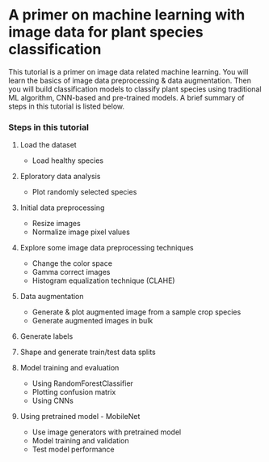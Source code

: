 # A primer on machine learning with image data for plant species classification

This tutorial is a primer on image data related machine learning. You will learn the basics of image data preprocessing &amp; data augmentation. Then you will build classification models to classify plant species using traditional ML algorithm, CNN-based and pre-trained models. A brief summary of steps in this tutorial is listed below.

### Steps in this tutorial

1. Load the dataset
   - Load healthy species
   
2. Eploratory data analysis
   - Plot randomly selected species
   
3. Initial data preprocessing
   - Resize images
   - Normalize image pixel values
   
4. Explore some image data preprocessing techniques
   - Change the color space
   - Gamma correct images
   - Histogram equalization technique (CLAHE)
   
5. Data augmentation
   - Generate & plot augmented image from a sample crop species
   - Generate augmented images in bulk
   
6. Generate labels

7. Shape and generate train/test data splits

8. Model training and evaluation
   - Using RandomForestClassifier
   - Plotting confusion matrix
   - Using CNNs
   
9. Using pretrained model - MobileNet
   - Use image generators with pretrained model
   - Model training and validation
   - Test model performance
